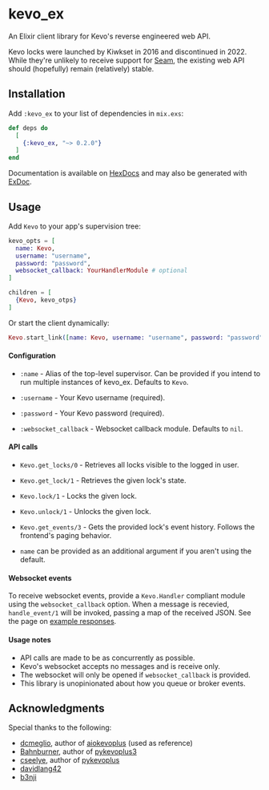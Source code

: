 # kevo_ex
An Elixir client library for Kevo's reverse engineered web API.

Kevo locks were launched by Kiwkset in 2016 and discontinued in 2022. While they're unlikely to receive support for [Seam](https://www.seam.co/), the existing web API should (hopefully) remain (relatively) stable.

## Installation
Add `:kevo_ex` to your list of dependencies in `mix.exs`:

<!-- BEGIN: VERSION -->
```elixir
def deps do
  [
    {:kevo_ex, "~> 0.2.0"}
  ]
end
```
<!-- END: VERSION -->

Documentation is available on [HexDocs](https://hexdocs.pm/kevo_ex/readme.html) and may also be generated with [ExDoc](https://github.com/elixir-lang/ex_doc).

## Usage
Add `Kevo` to your app's supervision tree:
```elixir
kevo_opts = [
  name: Kevo,
  username: "username",
  password: "password",
  websocket_callback: YourHandlerModule # optional
]

children = [
  {Kevo, kevo_otps}
]
```

Or start the client dynamically:
```elixir
Kevo.start_link([name: Kevo, username: "username", password: "password"])
```

#### Configuration
* `:name` - Alias of the top-level supervisor. Can be provided if you intend to run multiple instances of kevo_ex. Defaults to `Kevo`.

* `:username` - Your Kevo username (required).

* `:password` - Your Kevo password (required).

* `:websocket_callback` - Websocket callback module. Defaults to `nil`.

#### API calls
* `Kevo.get_locks/0` - Retrieves all locks visible to the logged in user.

* `Kevo.get_lock/1` - Retrieves the given lock's state.

* `Kevo.lock/1` - Locks the given lock.

* `Kevo.unlock/1` - Unlocks the given lock.

* `Kevo.get_events/3` - Gets the provided lock's event history. Follows the frontend's paging behavior.

* `name` can be provided as an additional argument if you aren't using the default.

#### Websocket events
To receive websocket events, provide a `Kevo.Handler` compliant module using the `websocket_callback` option. When a message is recevied, `handle_event/1` will be invoked, passing a map of the received JSON. See the page on [example responses](./pages/example_responses.md).

#### Usage notes
- API calls are made to be as concurrently as possible.
- Kevo's websocket accepts no messages and is receive only.
- The websocket will only be opened if `websocket_callback` is provided.
- This library is unopinionated about how you queue or broker events.

## Acknowledgments
Special thanks to the following:
- [dcmeglio](https://github.com/dcmeglio), author of [aiokevoplus](https://github.com/dcmeglio/pykevoplus) (used as reference)
- [Bahnburner](https://github.com/Bahnburner), author of [pykevoplus3](https://github.com/Bahnburner/pykevoplus)
- [cseelye](https://github.com/cseelye), author of [pykevoplus](https://github.com/cseelye/pykevoplus)
- [davidlang42](https://github.com/davidlang42)
- [b3nji](https://github.com/b3nj1)
